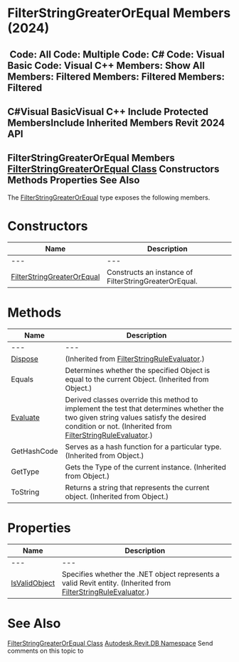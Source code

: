 # FilterStringGreaterOrEqual Members (2024)

﻿
 Code: All Code: Multiple Code: C# Code: Visual Basic Code: Visual C++  Members: Show All Members: Filtered Members: Filtered Members: Filtered   
---  
C#Visual BasicVisual C++
Include Protected MembersInclude Inherited Members
Revit 2024 API  
---  
FilterStringGreaterOrEqual Members  
[FilterStringGreaterOrEqual Class](43ce5f90-7e85-96b2-e9e6-18b493e9a22e.md "FilterStringGreaterOrEqual Class") Constructors Methods Properties See Also  
---  
The [FilterStringGreaterOrEqual](43ce5f90-7e85-96b2-e9e6-18b493e9a22e.md "FilterStringGreaterOrEqual Class") type exposes the following members.
# Constructors
| Name | Description |
| --- | --- |
| --- | --- | --- |
| [FilterStringGreaterOrEqual](2fe9cd03-06c1-37a5-bbe8-406c2db0d0ea.md "FilterStringGreaterOrEqual Constructor") | Constructs an instance of FilterStringGreaterOrEqual. |

# Methods
| Name | Description |
| --- | --- |
| --- | --- | --- |
| [Dispose](852de747-8837-d13a-5141-fdbbdd66fdce.md "Dispose Method") | (Inherited from [FilterStringRuleEvaluator](ba8dad25-3f85-1fbb-a164-323c3750018c.md "FilterStringRuleEvaluator Class").) |
| Equals | Determines whether the specified Object is equal to the current Object. (Inherited from Object.) |
| [Evaluate](fcbe6f51-9a2e-10bc-36bb-7705f554bd14.md "Evaluate Method") | Derived classes override this method to implement the test that determines whether the two given string values satisfy the desired condition or not.  (Inherited from [FilterStringRuleEvaluator](ba8dad25-3f85-1fbb-a164-323c3750018c.md "FilterStringRuleEvaluator Class").) |
| GetHashCode | Serves as a hash function for a particular type.  (Inherited from Object.) |
| GetType | Gets the Type of the current instance. (Inherited from Object.) |
| ToString | Returns a string that represents the current object. (Inherited from Object.) |

# Properties
| Name | Description |
| --- | --- |
| --- | --- | --- |
| [IsValidObject](2681c5c1-e859-f664-316a-e3d9d3e6d6b1.md "IsValidObject Property") | Specifies whether the .NET object represents a valid Revit entity.  (Inherited from [FilterStringRuleEvaluator](ba8dad25-3f85-1fbb-a164-323c3750018c.md "FilterStringRuleEvaluator Class").) |

# See Also
[FilterStringGreaterOrEqual Class](43ce5f90-7e85-96b2-e9e6-18b493e9a22e.md "FilterStringGreaterOrEqual Class")
[Autodesk.Revit.DB Namespace](87546ba7-461b-c646-cbb1-2cb8f5bff8b2.md "Autodesk.Revit.DB Namespace")
Send comments on this topic to 